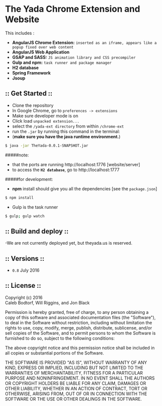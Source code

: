 The Yada Chrome Extension and Website
================

This includes :

- **AngularJS Chrome Extension:**
`inserted as an iframe, appears like a popup fixed over web content`
- **AngularJS Web Application**
- **GSAP and SASS:** `JS animation library and CSS precompiler`
- **Gulp and npm:** `task runner and package manager`
- **H2 database**
- **Spring Framework**
- **Jsoup**

## :: Get Started ::
- Clone the repository
- In Google Chrome, go to `preferences -> extensions`
- Make sure developer mode is on
- Click load `unpacked extension...`
- select the `/yada-ext directory` from within `/chrome-ext`
- run the `.jar` by running this command in the terminal:  
- (**make sure you have the java runtime environment.**)
```sh
$ java -jar TheYada-0.0.1-SNAPSHOT.jar
```
#####note:
- that the ports are running http://localhost:1776 [website/server]
- to access the **`H2 database`**, go to http://localhost:1777  

#####for development:
- **npm** install should give you all the dependencies [see the `package.json`]
```sh
$ npm install
```
- Gulp is the task runner
```sh
$ gulp; gulp watch
```
## :: Build and deploy ::
-We are not currently deployed yet, but theyada.us is reserved.

## :: Versions ::
- `0.8` July 2016


## :: License ::

Copyright (c) 2016   
Caleb Bodtorf, Will Riggins, and Jon Black


Permission is hereby granted, free of charge, to any person obtaining a copy of this software and associated documentation files (the "Software"), to deal in the Software without restriction, including without limitation the rights to use, copy, modify, merge, publish, distribute, sublicense, and/or sell copies of the Software, and to permit persons to whom the Software is furnished to do so, subject to the following conditions:

The above copyright notice and this permission notice shall be included in all copies or substantial portions of the Software.

THE SOFTWARE IS PROVIDED "AS IS", WITHOUT WARRANTY OF ANY KIND, EXPRESS OR IMPLIED, INCLUDING BUT NOT LIMITED TO THE WARRANTIES OF MERCHANTABILITY, FITNESS FOR A PARTICULAR PURPOSE AND NONINFRINGEMENT. IN NO EVENT SHALL THE AUTHORS OR COPYRIGHT HOLDERS BE LIABLE FOR ANY CLAIM, DAMAGES OR OTHER LIABILITY, WHETHER IN AN ACTION OF CONTRACT, TORT OR OTHERWISE, ARISING FROM, OUT OF OR IN CONNECTION WITH THE SOFTWARE OR THE USE OR OTHER DEALINGS IN THE SOFTWARE.
